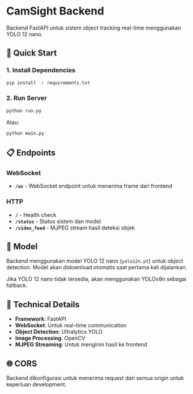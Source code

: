 # CamSight Backend

Backend FastAPI untuk sistem object tracking real-time menggunakan YOLO 12 nano.

## 🚀 Quick Start

### 1. Install Dependencies

```bash
pip install -r requirements.txt
```

### 2. Run Server

```bash
python run.py
```

Atau:

```bash
python main.py
```

## 📋 Endpoints

### WebSocket

- **`/ws`** - WebSocket endpoint untuk menerima frame dari frontend

### HTTP

- **`/`** - Health check
- **`/status`** - Status sistem dan model
- **`/video_feed`** - MJPEG stream hasil deteksi objek

## 🧠 Model

Backend menggunakan model YOLO 12 nano (`yolo12n.pt`) untuk object detection. Model akan didownload otomatis saat pertama kali dijalankan.

Jika YOLO 12 nano tidak tersedia, akan menggunakan YOLOv8n sebagai fallback.

## 🔧 Technical Details

- **Framework**: FastAPI
- **WebSocket**: Untuk real-time communication
- **Object Detection**: Ultralytics YOLO
- **Image Processing**: OpenCV
- **MJPEG Streaming**: Untuk mengirim hasil ke frontend

## 🌐 CORS

Backend dikonfigurasi untuk menerima request dari semua origin untuk keperluan development.

